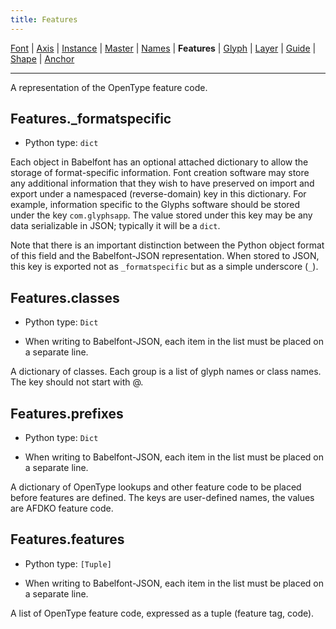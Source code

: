 ```yaml
---
title: Features
---
```


[Font](Font.md) | [Axis](Axis.md) | [Instance](Instance.md) | [Master](Master.md) | [Names](Names.md) | **Features** | [Glyph](Glyph.md) | [Layer](Layer.md) | [Guide](Guide.md) | [Shape](Shape.md) | [Anchor](Anchor.md)

---

A representation of the OpenType feature code.
## Features._formatspecific

* Python type: `dict`


Each object in Babelfont has an optional attached dictionary to allow the storage
of format-specific information. Font creation software may store any additional
information that they wish to have preserved on import and export under a
namespaced (reverse-domain) key in this dictionary. For example, information
specific to the Glyphs software should be stored under the key `com.glyphsapp`.
The value stored under this key may be any data serializable in JSON; typically
it will be a `dict`.

Note that there is an important distinction between the Python object format
of this field and the Babelfont-JSON representation. When stored to JSON, this key
is exported not as `_formatspecific` but as a simple underscore (`_`).



## Features.classes

* Python type: `Dict`

* When writing to Babelfont-JSON, each item in the list must be placed on a separate line.

A dictionary of classes. Each group is a list of glyph names or class names. The key should not start with @.


## Features.prefixes

* Python type: `Dict`

* When writing to Babelfont-JSON, each item in the list must be placed on a separate line.

A dictionary of OpenType lookups and other feature code to be placed before features are defined. The keys are user-defined names, the values are AFDKO feature code.


## Features.features

* Python type: `[Tuple]`

* When writing to Babelfont-JSON, each item in the list must be placed on a separate line.

A list of OpenType feature code, expressed as a tuple (feature tag, code).


